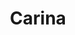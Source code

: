 ---
cc-type: constellation
title: "Carina"
hashtag: carina
borders:
  - Centaurus
  - Chamaeleon
  - Musca
  - Pictor
  - Puppis
  - Vela
  - Volans
subdivision-of:
  - southern celestial hemisphere
tags:
  - Constellation
---
